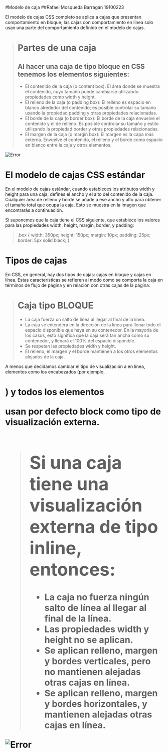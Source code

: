 #Modelo de caja
##Rafael Mosqueda Barragán		19100223

El modelo de cajas CSS completo se aplica a cajas que presentan comportamiento en bloque; 
las cajas con comportamiento en línea solo usan una parte del comportamiento definido en el modelo de cajas.

> # Partes de una caja
> ## Al hacer una caja de tipo bloque en CSS tenemos los elementos siguientes:
>
> - El contenido de la caja (o content box): El área donde se muestra el contenido, cuyo tamaño puede cambiarse utilizando propiedades como width y height.
> - El relleno de la caja (o padding box): El relleno es espacio en blanco alrededor del contenido; es posible controlar su tamaño usando la propiedad padding y otras propiedades relacionadas.
> - El borde de la caja (o border box): El borde de la caja envuelve el contenido y el de relleno. Es posible controlar su tamaño y estilo utilizando la propiedad border y otras propiedades relacionadas.
> - El margen de la caja (o margin box): El margen es la capa más externa. Envuelve el contenido, el relleno y el borde como espacio en blanco entre la caja y otros elementos. 

![Error](https://media.prod.mdn.mozit.cloud/attachments/2019/03/19/16558/29c6fe062e42a327fb549a081bc56632/box-model.png)


# El modelo de cajas CSS estándar

En el modelo de cajas estándar, cuando estableces los atributos width y height para una caja, 
defines el ancho y el alto del contenido de la caja. Cualquier área de relleno y borde se añade a ese ancho 
y alto para obtener el tamaño total que ocupa la caja. Esto se muestra en la imagen que encontrarás a continuación.

Si suponemos que la caja tiene el CSS siguiente, que establece los valores para las propiedades width, height, margin, border, y padding:

> .box {
>   width: 350px;
>   height: 150px;
>   margin: 10px;
>   padding: 25px;
>   border: 5px solid black;
> }

# Tipos de cajas

En CSS, en general, hay dos tipos de cajas: cajas en bloque y cajas en línea. 
Estas características se refieren al modo como se comporta la caja en términos de 
flujo de página y en relación con otras cajas de la página:

> # Caja tipo BLOQUE
> - La caja fuerza un salto de línea al llegar al final de la línea.
> - La caja se extenderá en la dirección de la línea para llenar todo el espacio disponible que haya en su contenedor. En la mayoría de los casos, esto significa que la caja será tan ancha como su contenedor, y llenará el 100% del espacio disponible.
> - Se respetan las propiedades width y height.
> - El relleno, el margen y el borde mantienen a los otros elementos alejados de la caja.

A menos que decidamos cambiar el tipo de visualización a en línea, elementos como los 
encabezados (por ejemplo, <h1>) y todos los elementos <p> usan por defecto block como 
tipo de visualización externa.

> # Si una caja tiene una visualización externa de tipo inline, entonces:
> - La caja no fuerza ningún salto de línea al llegar al final de la línea.
> - Las propiedades width y height no se aplican.
> - Se aplican relleno, margen y bordes verticales, pero no mantienen alejadas otras cajas en línea.
> - Se aplican relleno, margen y bordes horizontales, y mantienen alejadas otras cajas en línea.

![Error](https://res.cloudinary.com/practicaldev/image/fetch/s--lT1mgYzG--/c_imagga_scale,f_auto,fl_progressive,h_420,q_auto,w_1000/https://dev-to-uploads.s3.amazonaws.com/uploads/articles/h0y0cf2fj9m16wpv7y2n.jpg)
